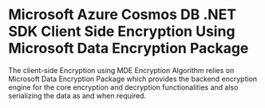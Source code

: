 # Microsoft Azure Cosmos DB .NET SDK Client Side Encryption Using Microsoft Data Encryption Package

The client-side Encryption using MDE Encryption Algorithm relies on Microsoft Data Encryption Package which provides the backend encryption engine for the core encryption and decryption functionalities and also serializing the data as and when required.
